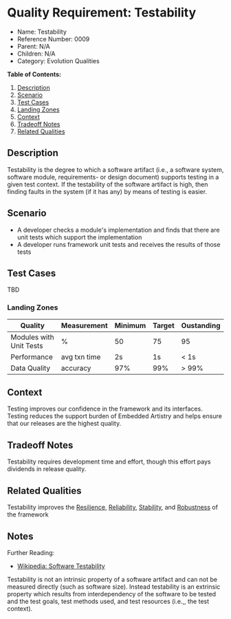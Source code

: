 # Quality Requirement: Testability

* Name: Testability
* Reference Number: 0009
* Parent: N/A
* Children: N/A
* Category: Evolution Qualities

**Table of Contents:**

1. [Description](#description)
2. [Scenario](#scenario)
3. [Test Cases](#test-cases)
4. [Landing Zones](#landing-zones)
5. [Context](#context)
6. [Tradeoff Notes](#tradeoff-notes)
7. [Related Qualities](#related-qualities)

## Description

Testability is the degree to which a software artifact (i.e., a software system, software module, requirements- or design document) supports testing in a given test context. If the testability of the software artifact is high, then finding faults in the system (if it has any) by means of testing is easier.

## Scenario

* A developer checks a module's implementation and finds that there are unit tests which support the implementation
* A developer runs framework unit tests and receives the results of those tests

## Test Cases

TBD

### Landing Zones

| Quality | Measurement | Minimum | Target | Oustanding |
|---------|-------------|---------|--------|------------|
| Modules with Unit Tests | % | 50 | 75 | 95 |
| Performance | avg txn time | 2s | 1s | < 1s |
| Data Quality | accuracy | 97% | 99% | > 99% |

## Context

Testing improves our confidence in the framework and its interfaces. Testing reduces the support burden of Embedded Artistry and helps ensure that our releases are the highest quality.

## Tradeoff Notes

Testability requires development time and effort, though this effort pays dividends in release quality.

## Related Qualities

Testability improves the [Resilience](0003-resilience.md), [Reliability](0002-reliability.md), [Stability](0005-stability.md), and [Robustness](0006-robustness.md) of the framework

## Notes

Further Reading:

* [Wikipedia: Software Testability](https://en.wikipedia.org/wiki/Software_testability)

Testability is not an intrinsic property of a software artifact and can not be measured directly (such as software size). Instead testability is an extrinsic property which results from interdependency of the software to be tested and the test goals, test methods used, and test resources (i.e.,, the test context).
